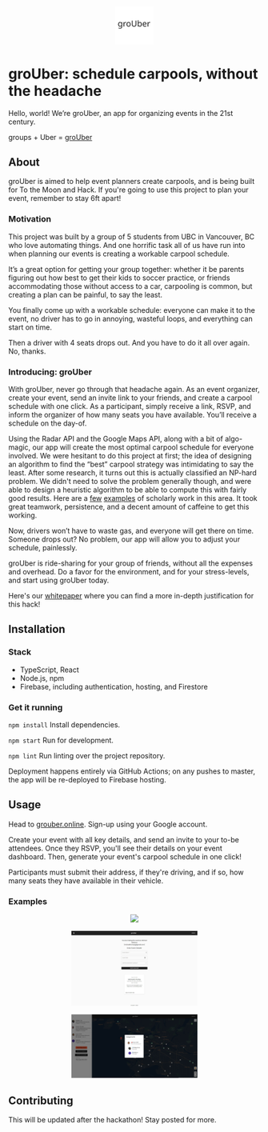<p align="center">
  <img width="15%" src="branding/logo/grouber-logo-01.svg">
</p>

# groUber: schedule carpools, without the headache

Hello, world! We’re groUber, an app for organizing events in the 21st century. 

groups + Uber = [groUber](https://grouber.online)

## About

groUber is aimed to help event planners create carpools, and is being built for To the Moon and Hack. If you're going to use this project to plan your event, remember to stay 6ft apart!

### Motivation

This project was built by a group of 5 students from UBC in Vancouver, BC who love automating things. And one horrific task all of us have run into when planning our events is creating a workable carpool schedule.

It’s a great option for getting your group together: whether it be parents figuring out how best to get their kids to soccer practice, or friends accommodating those without access to a car, carpooling is common, but creating a plan can be painful, to say the least.

You finally come up with a workable schedule: everyone can make it to the event, no driver has to go in annoying, wasteful loops, and everything can start on time.

Then a driver with 4 seats drops out. And you have to do it all over again. No, thanks.

### Introducing: groUber

With groUber, never go through that headache again. As an event organizer, create your event, send an invite link to your friends, and create a carpool schedule with one click. As a participant, simply receive a link, RSVP, and inform the organizer of how many seats you have available. You’ll receive a schedule on the day-of.

Using the Radar API and the Google Maps API, along with a bit of algo-magic, our app will create the most optimal carpool schedule for everyone involved. We were hesitant to do this project at first; the idea of designing an algorithm to find the “best” carpool strategy was intimidating to say the least. After some research, it turns out this is actually classified an NP-hard problem. We didn't need to solve the problem generally though, and were able to design a heuristic algorithm to be able to compute this with fairly good results. Here are a [few](https://www.sciencedirect.com/science/article/pii/S1877050914006334) [examples](https://arxiv.org/pdf/1604.05609.pdf) of scholarly work in this area. It took great teamwork, persistence, and a decent amount of caffeine to get this working.

Now, drivers won’t have to waste gas, and everyone will get there on time. Someone drops out? No problem, our app will allow you to adjust your schedule, painlessly. 

groUber is ride-sharing for your group of friends, without all the expenses and overhead. Do a favor for the environment, and for your stress-levels, and start using groUber today.

Here's our [whitepaper](https://docs.google.com/document/d/e/2PACX-1vSLo8DhZ7p-VgPnmieasD01zZ2_76uMxPxSwVErq3_gQPvpokrFI4G5SHA1Pxrc9b9ouhK5yvL-4X3t/pub) where you can find a more in-depth justification for this hack!

## Installation

### Stack

- TypeScript, React
- Node.js, npm
- Firebase, including authentication, hosting, and Firestore

### Get it running

`npm install`
Install dependencies.

`npm start`
Run for development.

`npm lint`
Run linting over the project repository.

Deployment happens entirely via GitHub Actions; on any pushes to master, the app will be re-deployed to Firebase hosting.

## Usage

Head to [grouber.online](https://grouber.online). Sign-up using your Google account.

Create your event with all key details, and send an invite to your to-be attendees. Once they RSVP, you'll see their details on your event dashboard. Then, generate your event's carpool schedule in one click!

Participants must submit their address, if they're driving, and if so, how many seats they have available in their vehicle.

### Examples

<p align="center">
  <img width="50%" src="images/branding.png">
</p>

<p align="center">
  <img width="50%" src="images/homescreen.png">
</p>

<p align="center">
  <img width="50%" src="images/dashboard.png">
</p>

## Contributing

This will be updated after the hackathon! Stay posted for more.
